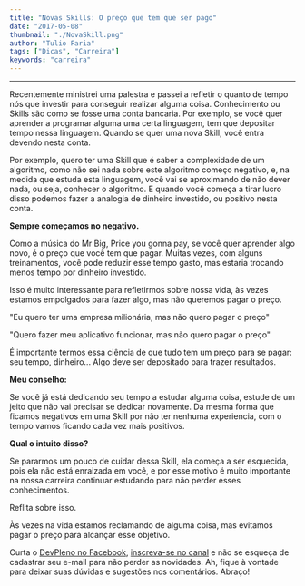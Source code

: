 ```yaml
---
title: "Novas Skills: O preço que tem que ser pago"
date: "2017-05-08"
thumbnail: "./NovaSkill.png"
author: "Tulio Faria"
tags: ["Dicas", "Carreira"]
keywords: "carreira"
---
```


---
Recentemente ministrei uma palestra e passei a refletir o quanto de tempo nós que investir para conseguir realizar alguma coisa. Conhecimento ou Skills são como se fosse uma conta bancaria. Por exemplo, se você quer aprender a programar alguma uma certa linguagem, tem que depositar tempo nessa linguagem. Quando se quer uma nova Skill, você entra devendo nesta conta. 

Por exemplo, quero ter uma Skill que é saber a complexidade de um algoritmo, como não sei nada sobre este algoritmo começo negativo, e, na medida que estuda esta linguagem, você vai se aproximando de não dever nada, ou seja, conhecer o algoritmo. E quando você começa a tirar lucro disso podemos fazer a analogia de dinheiro investido, ou positivo nesta conta.   

**Sempre começamos no negativo.** 

Como a música do Mr Big, Price you gonna pay, se você quer aprender algo novo, é o preço que você tem que pagar. Muitas vezes, com alguns treinamentos, você pode reduzir esse tempo gasto, mas estaria trocando menos tempo por dinheiro investido. 

Isso é muito interessante para refletirmos sobre nossa vida, às vezes estamos empolgados para fazer algo, mas não queremos pagar o preço. 

"Eu quero ter uma empresa milionária, mas não quero pagar o preço" 

"Quero fazer meu aplicativo funcionar, mas não quero pagar o preço" 

É importante termos essa ciência de que tudo tem um preço para se pagar: seu tempo, dinheiro... Algo deve ser depositado para trazer resultados.   

**Meu conselho:** 

Se você já está dedicando seu tempo a estudar alguma coisa, estude de um jeito que não vai precisar se dedicar novamente. Da mesma forma que ficamos negativos em uma Skill por não ter nenhuma experiencia, com o tempo vamos ficando cada vez mais positivos.   

**Qual o intuito disso?** 

Se pararmos um pouco de cuidar dessa Skill, ela começa a ser esquecida, pois ela não está enraizada em você, e por esse motivo é muito importante na nossa carreira continuar estudando para não perder esses conhecimentos. 

Reflita sobre isso. 

Às vezes na vida estamos reclamando de alguma coisa, mas evitamos pagar o preço para alcançar esse objetivo. 

Curta o [DevPleno no Facebook](https://www.facebook.com/devpleno), [inscreva-se no canal](https://www.youtube.com/devplenocom) e não se esqueça de cadastrar seu e-mail para não perder as novidades. Ah, fique à vontade para deixar suas dúvidas e sugestões nos comentários. Abraço!